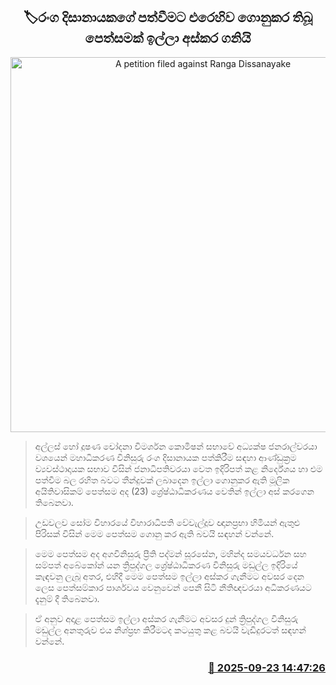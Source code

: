 <p align='center'><b><h2 align='center' title='A petition filed against Ranga Dissanayake's appointment is withdrawn'>🏷රංග දිසානායකගේ පත්වීමට එරෙහිව ගොනුකර තිබූ පෙත්සමක් ඉල්ලා අස්කර ගනියි</h2></b></p>
<p align='center'><img src='https://helakuru.sgp1.cdn.digitaloceanspaces.com/esana/images/lib/ranga-disanayake-yt.jpg' width='600' alt='A petition filed against Ranga Dissanayake's appointment is withdrawn'></p>

> අල්ලස් හෝ දූෂණ චෝදනා විමර්ශන කොමිෂන් සභාවේ අධ්‍යක්ෂ ජනරාල්වරයා වශයෙන් මහාධිකරණ විනිසුරු රංග දිසානායක පත්කිරීම සඳහා ආණ්ඩුක්‍රම ව්‍යවස්ථාදායක සභාව විසින් ජනාධිපතිවරයා වෙත ඉදිරිපත් කළ නිර්දේශය හා එම පත්වීම බල රහිත බවට තීන්දුවක් ලබාදෙන ඉල්ලා ගොනුකර ඇති මූලික අයිතිවාසිකම් පෙත්සම අද (23) ශ්‍රේෂ්ඨාධිකරණය වෙතින් ඉල්ලා අස් කරගෙන තිබෙනවා.

> උඩවලව සෝම විහාරයේ විහාරාධිපති වේවැල්දූව ඥානප්‍රභා හිමියන් ඇතුළු පිරිසක් විසින් මෙම පෙත්සම ගොනු කර ඇති බවයි සඳහන් වන්නේ.

> මෙම පෙත්සම අද අගවිනිසුරු ප්‍රීති පද්මන් සූරසේන, මහින්ද සමයවර්ධන සහ සම්පත් අබේකෝන් යන ත්‍රිපුද්ගල ශ්‍රේෂ්ඨාධිකරණ විනිසුරු මඩුල්ල ඉදිරියේ කැඳවනු ලැබූ අතර, එහිදී මෙම පෙත්සම ඉල්ලා අස්කර ගැනීමට අවසර දෙන ලෙස පෙත්සම්කාර පාර්ශවය වෙනුවෙන් පෙනී සිටි නීතිඥවරයා අධිකරණයට දැනුම් දී තිබෙනවා.

> ඒ අනුව අදාළ පෙත්සම ඉල්ලා අස්කර ගැනීමට අවසර දුන් ත්‍රිපුද්ගල විනිසුරු මඩුල්ල අනතුරුව එය නිශ්ප්‍රභ කිරීමටද කටයුතු කළ බවයි වැඩිදුර‍ටත් සඳහන් වන්නේ.



<h3 align='right'><a href='https://www.helakuru.lk/esana/p/113903/'>📅 2025-09-23 14:47:26</a></h3>
